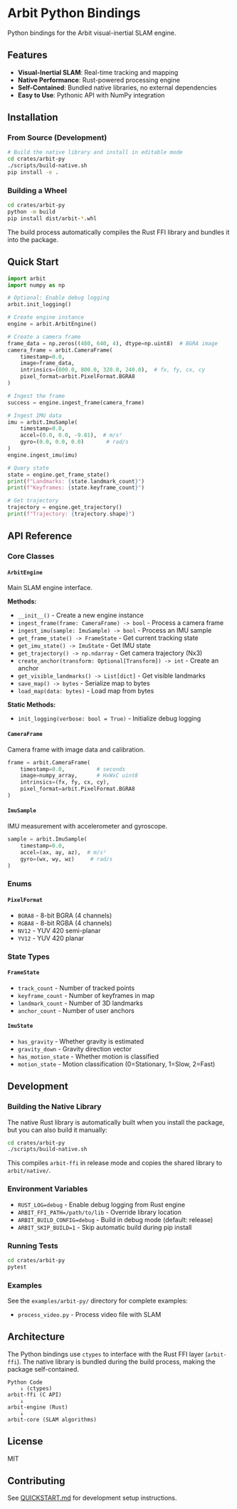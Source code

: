 # Arbit Python Bindings

Python bindings for the Arbit visual-inertial SLAM engine.

## Features

- **Visual-Inertial SLAM**: Real-time tracking and mapping
- **Native Performance**: Rust-powered processing engine
- **Self-Contained**: Bundled native libraries, no external dependencies
- **Easy to Use**: Pythonic API with NumPy integration

## Installation

### From Source (Development)

```bash
# Build the native library and install in editable mode
cd crates/arbit-py
./scripts/build-native.sh
pip install -e .
```

### Building a Wheel

```bash
cd crates/arbit-py
python -m build
pip install dist/arbit-*.whl
```

The build process automatically compiles the Rust FFI library and bundles it into the package.

## Quick Start

```python
import arbit
import numpy as np

# Optional: Enable debug logging
arbit.init_logging()

# Create engine instance
engine = arbit.ArbitEngine()

# Create a camera frame
frame_data = np.zeros((480, 640, 4), dtype=np.uint8)  # BGRA image
camera_frame = arbit.CameraFrame(
    timestamp=0.0,
    image=frame_data,
    intrinsics=(800.0, 800.0, 320.0, 240.0),  # fx, fy, cx, cy
    pixel_format=arbit.PixelFormat.BGRA8
)

# Ingest the frame
success = engine.ingest_frame(camera_frame)

# Ingest IMU data
imu = arbit.ImuSample(
    timestamp=0.0,
    accel=(0.0, 0.0, -9.81),  # m/s²
    gyro=(0.0, 0.0, 0.0)       # rad/s
)
engine.ingest_imu(imu)

# Query state
state = engine.get_frame_state()
print(f"Landmarks: {state.landmark_count}")
print(f"Keyframes: {state.keyframe_count}")

# Get trajectory
trajectory = engine.get_trajectory()
print(f"Trajectory: {trajectory.shape}")
```

## API Reference

### Core Classes

#### `ArbitEngine`

Main SLAM engine interface.

**Methods:**
- `__init__()` - Create a new engine instance
- `ingest_frame(frame: CameraFrame) -> bool` - Process a camera frame
- `ingest_imu(sample: ImuSample) -> bool` - Process an IMU sample
- `get_frame_state() -> FrameState` - Get current tracking state
- `get_imu_state() -> ImuState` - Get IMU state
- `get_trajectory() -> np.ndarray` - Get camera trajectory (Nx3)
- `create_anchor(transform: Optional[Transform]) -> int` - Create an anchor
- `get_visible_landmarks() -> List[dict]` - Get visible landmarks
- `save_map() -> bytes` - Serialize map to bytes
- `load_map(data: bytes)` - Load map from bytes

**Static Methods:**
- `init_logging(verbose: bool = True)` - Initialize debug logging

#### `CameraFrame`

Camera frame with image data and calibration.

```python
frame = arbit.CameraFrame(
    timestamp=0.0,          # seconds
    image=numpy_array,      # HxWxC uint8
    intrinsics=(fx, fy, cx, cy),
    pixel_format=arbit.PixelFormat.BGRA8
)
```

#### `ImuSample`

IMU measurement with accelerometer and gyroscope.

```python
sample = arbit.ImuSample(
    timestamp=0.0,
    accel=(ax, ay, az),  # m/s²
    gyro=(wx, wy, wz)     # rad/s
)
```

### Enums

#### `PixelFormat`
- `BGRA8` - 8-bit BGRA (4 channels)
- `RGBA8` - 8-bit RGBA (4 channels)
- `NV12` - YUV 420 semi-planar
- `YV12` - YUV 420 planar

### State Types

#### `FrameState`
- `track_count` - Number of tracked points
- `keyframe_count` - Number of keyframes in map
- `landmark_count` - Number of 3D landmarks
- `anchor_count` - Number of user anchors

#### `ImuState`
- `has_gravity` - Whether gravity is estimated
- `gravity_down` - Gravity direction vector
- `has_motion_state` - Whether motion is classified
- `motion_state` - Motion classification (0=Stationary, 1=Slow, 2=Fast)

## Development

### Building the Native Library

The native Rust library is automatically built when you install the package, but you can also build it manually:

```bash
cd crates/arbit-py
./scripts/build-native.sh
```

This compiles `arbit-ffi` in release mode and copies the shared library to `arbit/native/`.

### Environment Variables

- `RUST_LOG=debug` - Enable debug logging from Rust engine
- `ARBIT_FFI_PATH=/path/to/lib` - Override library location
- `ARBIT_BUILD_CONFIG=debug` - Build in debug mode (default: release)
- `ARBIT_SKIP_BUILD=1` - Skip automatic build during pip install

### Running Tests

```bash
cd crates/arbit-py
pytest
```

### Examples

See the `examples/arbit-py/` directory for complete examples:
- `process_video.py` - Process video file with SLAM

## Architecture

The Python bindings use `ctypes` to interface with the Rust FFI layer (`arbit-ffi`). The native library is bundled during the build process, making the package self-contained.

```
Python Code
    ↓ (ctypes)
arbit-ffi (C API)
    ↓
arbit-engine (Rust)
    ↓
arbit-core (SLAM algorithms)
```

## License

MIT

## Contributing

See [QUICKSTART.md](QUICKSTART.md) for development setup instructions.
